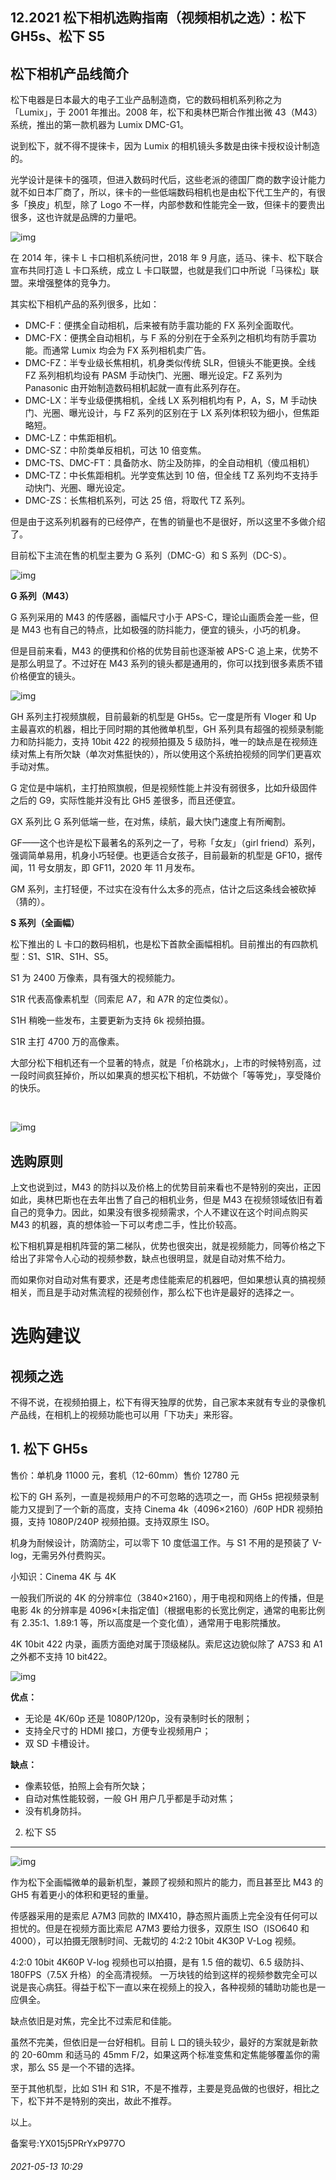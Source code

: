 ## 12.2021 松下相机选购指南（视频相机之选）：松下 GH5s、松下 S5
**松下相机产品线简介**
-------------


松下电器是日本最大的电子工业产品制造商，它的数码相机系列称之为「Lumix」，于 2001 年推出。2008 年，松下和奥林巴斯合作推出微 43（M43）系统，推出的第一款机器为 Lumix DMC-G1。


说到松下，就不得不提徕卡，因为 Lumix 的相机镜头多数是由徕卡授权设计制造的。


光学设计是徕卡的强项，但进入数码时代后，这些老派的德国厂商的数字设计能力就不如日本厂商了，所以，徕卡的一些低端数码相机也是由松下代工生产的，有很多「换皮」机型，除了 Logo 不一样，内部参数和性能完全一致，但徕卡的要贵出很多，这也许就是品牌的力量吧。


![img](https://pic2.zhimg.com/v2-4dba4ad53e014fe47ec0e903557694e3.webp)

在 2014 年，徕卡 L 卡口相机系统问世，2018 年 9 月底，适马、徕卡、松下联合宣布共同打造 L 卡口系统，成立 L 卡口联盟，也就是我们口中所说「马徕松」联盟。来增强整体的竞争力。


其实松下相机产品的系列很多，比如：


* DMC-F：便携全自动相机，后来被有防手震功能的 FX 系列全面取代。
* DMC-FX：便携全自动相机，与 F 系的分别在于全系列之相机均有防手震功能。而通常 Lumix 均会为 FX 系列相机卖广告。
* DMC-FZ：半专业级长焦相机，机身类似传统 SLR，但镜头不能更换。全线 FZ 系列相机均设有 PASM 手动快门、光圈、曝光设定。FZ 系列为 Panasonic 由开始制造数码相机起就一直有此系列存在。
* DMC-LX：半专业级便携相机，全线 LX 系列相机均有 P，A，S，M 手动快门、光圈、曝光设计，与 FZ 系列的区别在于 LX 系列体积较为细小，但焦距略短。
* DMC-LZ：中焦距相机。
* DMC-SZ：中阶类单反相机，可达 10 倍变焦。
* DMC-TS、DMC-FT：具备防水、防尘及防摔，的全自动相机（傻瓜相机）
* DMC-TZ：中长焦距相机。光学变焦达到 10 倍，但全线 TZ 系列均不支持手动快门、光圈、曝光设定。
* DMC-ZS：长焦相机系列，可达 25 倍，将取代 TZ 系列。

但是由于这系列机器有的已经停产，在售的销量也不是很好，所以这里不多做介绍了。


目前松下主流在售的机型主要为 G 系列（DMC-G）和 S 系列（DC-S）。


![img](https://pic2.zhimg.com/v2-caf86ec019fd3cfed85c8c8b40a9838c.webp)

**G 系列（M43）**


G 系列采用的 M43 的传感器，画幅尺寸小于 APS-C，理论山画质会差一些，但是 M43 也有自己的特点，比如极强的防抖能力，便宜的镜头，小巧的机身。


但是目前来看，M43 的便携和价格的优势目前也逐渐被 APS-C 追上来，优势不是那么明显了。不过好在 M43 系列的镜头都是通用的，你可以找到很多素质不错价格便宜的镜头。


![img](https://pic2.zhimg.com/v2-c6ab08b3dc143068222bcda54770c8b8.webp)

GH 系列主打视频旗舰，目前最新的机型是 GH5s。它一度是所有 Vloger 和 Up 主最喜欢的机器，相比于同时期的其他微单机型，GH 系列具有超强的视频录制能力和防抖能力，支持 10bit 422 的视频拍摄及 5 级防抖，唯一的缺点是在视频连续对焦上有所欠缺（单次对焦挺快的），所以使用这个系统拍视频的同学们更喜欢手动对焦。


G 定位是中端机，主打拍照旗舰，但是视频性能上并没有弱很多，比如升级固件之后的 G9，实际性能并没有比 GH5 差很多，而且还便宜。


GX 系列比 G 系列低端一些，在对焦，续航，最大快门速度上有所阉割。 


GF——这个也许是松下最著名的系列之一了，号称「女友」（girl friend）系列，强调简单易用，机身小巧轻便。也更适合女孩子，目前最新的机型是 GF10，据传闻，11 号女朋友，即 GF11，2020 年 11 月发布。


GM 系列，主打轻便，不过实在没有什么太多的亮点，估计之后这条线会被砍掉（猜的）。


**S 系列（全画幅）**


松下推出的 L 卡口的数码相机，也是松下首款全画幅相机。目前推出的有四款机型：S1、S1R、S1H、S5。


S1 为 2400 万像素，具有强大的视频能力。


S1R 代表高像素机型（同索尼 A7，和 A7R 的定位类似）。


S1H 稍晚一些发布，主要更新为支持 6k 视频拍摄。


S1R 主打 4700 万的高像素。


大部分松下相机还有一个显著的特点，就是「价格跳水」，上市的时候特别高，过一段时间疯狂掉价，所以如果真的想买松下相机，不妨做个「等等党」，享受降价的快乐。


 


![img](https://pic1.zhimg.com/v2-395c5463befe64b738c8e13995b46432.webp)

**选购原则**
--------


上文也说到过，M43 的防抖以及价格上的优势目前来看也不是特别的突出，正因如此，奥林巴斯也在去年出售了自己的相机业务，但是 M43 在视频领域依旧有着自己的竞争力。因此，如果没有很多视频需求，个人不建议在这个时间点购买 M43 的机器，真的想体验一下可以考虑二手，性比价较高。 


松下相机算是相机阵营的第二梯队，优势也很突出，就是视频能力，同等价格之下给出了非常令人心动的视频参数，缺点也很明显，就是自动对焦不给力。


而如果你对自动对焦有要求，还是考虑佳能索尼的机器吧，但如果想认真的搞视频相关，而且是手动对焦流程的视频创作，那么松下也许是最好的选择之一。


**选购建议**
========


**视频之选**
--------


不得不说，在视频拍摄上，松下有得天独厚的优势，自己家本来就有专业的录像机产品线，在相机上的视频功能也可以用「下功夫」来形容。


**1.** **松下 GH5**s
------------------


售价：单机身 11000 元，套机（12-60mm）售价 12780 元


松下的 GH 系列，一直是视频用户的不可忽略的选项之一，而 GH5s 把视频录制能力又提到了一个新的高度，支持 Cinema 4k（4096×2160）/60P HDR 视频拍摄，支持 1080P/240P 视频拍摄。支持双原生 ISO。


机身为耐候设计，防滴防尘，可以零下 10 度低温工作。与 S1 不用的是预装了 V-log，无需另外付费购买。


小知识：Cinema 4K 与 4K


一般我们所说的 4K 的分辨率位（3840×2160），用于电视和网络上的传播，但是电影 4k 的分辨率是 4096×[未指定值]（根据电影的长宽比例定，通常的电影比例有 2.35:1、1.89:1 等，所以高度是一个变化值），通常用于电影院播放。


4K 10bit 422 内录，画质方面绝对属于顶级梯队。索尼这边貌似除了 A7S3 和 A1 之外都不支持 10 bit422。


![img](https://pic1.zhimg.com/v2-239093eefc05bd7a4adcfb2837b58a14.webp)

**优点：**


* 无论是 4K/60p 还是 1080P/120p，没有录制时长的限制；
* 支持全尺寸的 HDMI 接口，方便专业视频用户；
* 双 SD 卡槽设计。

**缺点：**


* 像素较低，拍照上会有所欠缺；
* 自动对焦性能较弱，一般 GH 用户几乎都是手动对焦；
* 没有机身防抖。

2. 松下 S5
--------


![img](https://pic3.zhimg.com/v2-a92fbd38dee07b6eff1415434798ab1d.webp)

作为松下全画幅微单的最新机型，兼顾了视频和照片的能力，而且甚至比 M43 的 GH5 有着更小的体积和更轻的重量。


传感器采用的是索尼 A7M3 同款的 IMX410，静态照片画质上完全没有任何可以担忧的。但是在视频方面比索尼 A7M3 要给力很多，双原生 ISO（ISO640 和 4000），可以拍摄无限制时间、无裁切的 4:2:2 10bit 4K30P V-Log 视频。


4:2:0 10bit 4K60P V-log 视频也可以拍摄，是有 1.5 倍的裁切、6.5 级防抖、180FPS（7.5X 升格）的全高清视频。 一万块钱的给到这样的视频参数完全可以说是丧心病狂。得益于松下一直以来在视频上的投入，各种视频的辅助功能也是一应俱全。


缺点依旧是对焦，完全比不过索尼和佳能。


虽然不完美，但依旧是一台好相机。目前 L 口的镜头较少，最好的方案就是新款的 20-60mm 和适马的 45mm F/2，如果这两个标准变焦和定焦能够覆盖你的需求，那么 S5 是一个不错的选择。


至于其他机型，比如 S1H 和 S1R，不是不推荐，主要是竞品做的也很好，相比之下，松下并不是特别的突出，故此不推荐。


以上。


备案号:YX015j5PRrYxP977O


###### 2021-05-13 10:29
